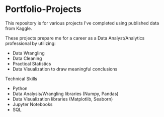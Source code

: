 # Portfolio-Projects

This repository is for various projects I've completed using published data from Kaggle.

These projects prepare me for a career as a Data Analyst/Analytics professional by utilizing:

- Data Wrangling
- Data Cleaning
- Practical Statistics
- Data Visualization to draw meaningful conclusions

Technical Skills
- Python
- Data Analysis/Wrangling libraries (Numpy, Pandas)
- Data Visualization libraries (Matplotlib, Seaborn)
- Jupyter Notebooks
- SQL
